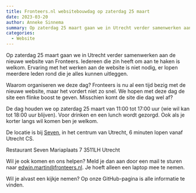 ```yaml
---
title: Fronteers.nl websitebouwdag op zaterdag 25 maart
date: 2023-03-20
author: Anneke Sinnema
summary: Op zaterdag 25 maart gaan we in Utrecht verder samenwerken aan de nieuwe website van Fronteers. Iedereen die zin heeft om aan te haken is welkom. Ervaring met het werken aan de website is niet nodig, er lopen meerdere leden rond die je alles kunnen uitleggen.
categories: 
  - Website
---
```

Op zaterdag 25 maart gaan we in Utrecht verder samenwerken aan de nieuwe website van Fronteers. Iedereen die zin heeft om aan te haken is welkom. Ervaring met het werken aan de website is niet nodig, er lopen meerdere leden rond die je alles kunnen uitleggen.

Waarom organiseren we deze dag? Fronteers is nu al een tijd bezig met de nieuwe website, maar het vordert niet zo snel. We hopen met deze dag de site een flinke boost te geven. Misschien komt de site die dag wel af?

De dag houden we op zaterdag 25 maart van 11:00 tot 17:00 uur (wie wil kan tot 18:00 uur blijven). Voor drinken en een lunch wordt gezorgd. Ook als je korter langs wil komen ben je welkom.

De locatie is bij [Seven](https://www.google.com/maps/place/Restaurant+Seven/@52.0899045,5.115603,17z/data=!3m1!4b1!4m6!3m5!1s0x47c66f5b40a6e57d:0xae00eeee5182a113!8m2!3d52.0899045!4d5.1177917!16s%2Fg%2F11b7gxzjzx), in het centrum van Utrecht, 6 minuten lopen vanaf Utrecht CS.

Restaurant Seven
Mariaplaats 7
3511LH Utrecht

Wil je ook komen en ons helpen? Meld je dan aan door een mail te sturen naar [edwin.martin@fronteers.nl](mailto:edwin.martin@fronteers.nl). Je hoeft alleen een laptop mee te nemen.

Wil je alvast een kijkje nemen? Op onze GitHub-pagina is alle informatie te vinden.